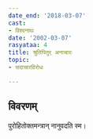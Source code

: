 ```yaml
---
date_end: '2018-03-07'
cast:
- विश्वनाथः
date: '2002-03-07'
rasyataa: 4
title: श्रुतिपितुर् अनाचारः
topic:
- सदाचारविरोधः

---
```


## विवरणम्
पुरोहितोक्तमन्त्रान् नानुवदति स्म।

